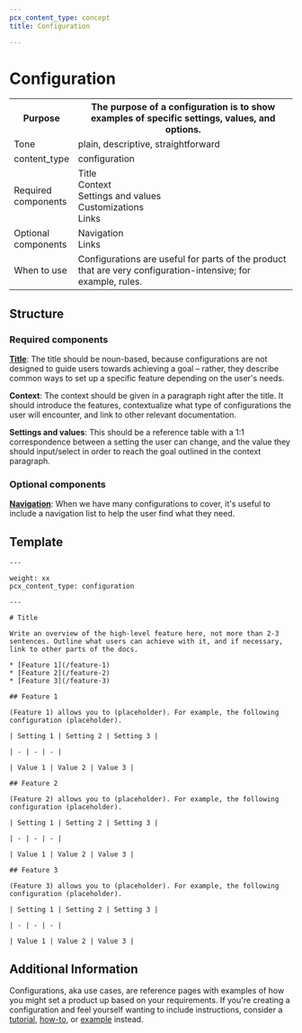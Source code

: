 ```yaml
---
pcx_content_type: concept
title: Configuration

---
```


# Configuration

<table>
    <tr>
        <th style="width:20%">Purpose</th>
        <th>The purpose of a configuration is to show examples of specific settings, values, and options.</th>
    </tr>
    <tr>
        <td>Tone</td>
        <td>plain, descriptive, straightforward</td>
    </tr>
    <tr>
        <td>content_type</td>
        <td>configuration</td>
    </tr>
    <tr>
        <td>Required components</td>
        <td>Title<br/>Context<br/>Settings and values<br/>Customizations<br/>Links</td>
    </tr>
    <tr>
        <td>Optional components</td>
        <td>Navigation<br/>Links</td>
    </tr>
    <tr>
        <td>When to use</td>
        <td>Configurations are useful for parts of the product that are very configuration-intensive; for example, rules. </td>
    </tr>
</table>

## Structure

### Required components

[**Title**](/style-guide/content-strategy/documentation-content-strategy/component-attributes/titles/): The title should be noun-based, because configurations are not designed to guide users towards achieving a goal – rather, they describe common ways to set up a specific feature depending on the user's needs.

**Context**: The context should be given in a paragraph right after the title. It should introduce the features, contextualize what type of configurations the user will encounter, and link to other relevant documentation.

**Settings and values**: This should be a reference table with a 1:1 correspondence between a setting the user can change, and the value they should input/select in order to reach the goal outlined in the context paragraph.

### Optional components

[**Navigation**](/style-guide/content-strategy/documentation-content-strategy/component-attributes/navigation/): When we have many configurations to cover, it's useful to include a navigation list to help the user find what they need.

## Template

```
---
 
weight: xx  
pcx_content_type: configuration
 
---
 
# Title
 
Write an overview of the high-level feature here, not more than 2-3 sentences. Outline what users can achieve with it, and if necessary, link to other parts of the docs.
 
* [Feature 1](/feature-1)
* [Feature 2](/feature-2)
* [Feature 3](/feature-3)
 
## Feature 1
 
(Feature 1) allows you to (placeholder). For example, the following configuration (placeholder).
 
| Setting 1 | Setting 2 | Setting 3 |
 
| - | - | - | 
 
| Value 1 | Value 2 | Value 3 |
 
## Feature 2
 
(Feature 2) allows you to (placeholder). For example, the following configuration (placeholder).
 
| Setting 1 | Setting 2 | Setting 3 |
 
| - | - | - | 
 
| Value 1 | Value 2 | Value 3 |
 
## Feature 3
 
(Feature 3) allows you to (placeholder). For example, the following configuration (placeholder).
 
| Setting 1 | Setting 2 | Setting 3 |
 
| - | - | - | 
 
| Value 1 | Value 2 | Value 3 |
```

## Additional Information

Configurations, aka use cases, are reference pages with examples of how you might set a product up based on your requirements. If you're creating a configuration and feel yourself wanting to include instructions, consider a [tutorial](/style-guide/content-strategy/documentation-content-strategy/content-types/tutorial/), [how-to](/style-guide/content-strategy/documentation-content-strategy/content-types/how-to/), or [example](/style-guide/content-strategy/documentation-content-strategy/component-attributes/examples/) instead.
